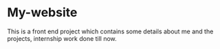 # My-website
This is a front end project which contains some details about me and the projects, internship work done till now.
